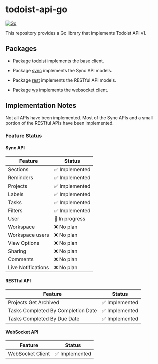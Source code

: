 # todoist-api-go

[![Go][go-shield]][go-url]

This repository provides a Go library that implements Todoist API v1.

## Packages

- Package [todoist](https://pkg.go.dev/github.com/CnTeng/todoist-api-go/todoist) implements the base client.

- Package [sync](https://pkg.go.dev/github.com/CnTeng/todoist-api-go/sync) implements the Sync API models.

- Package [rest](https://pkg.go.dev/github.com/CnTeng/todoist-api-go/rest) implements the RESTful API models.

- Package [ws](https://pkg.go.dev/github.com/CnTeng/todoist-api-go/ws) implements the websocket client.

## Implementation Notes

Not all APIs have been implemented.
Most of the Sync APIs and a small portion of the RESTful APIs have been implemented.

### Feature Status

#### Sync API

| Feature            | Status         |
| ------------------ | -------------- |
| Sections           | ✅ Implemented |
| Reminders          | ✅ Implemented |
| Projects           | ✅ Implemented |
| Labels             | ✅ Implemented |
| Tasks              | ✅ Implemented |
| Filters            | ✅ Implemented |
| User               | 🔄 In progress |
| Workspace          | ❌ No plan     |
| Workspace users    | ❌ No plan     |
| View Options       | ❌ No plan     |
| Sharing            | ❌ No plan     |
| Comments           | ❌ No plan     |
| Live Notifications | ❌ No plan     |

#### RESTful API

| Feature                            | Status         |
| ---------------------------------- | -------------- |
| Projects Get Archived              | ✅ Implemented |
| Tasks Completed By Completion Date | ✅ Implemented |
| Tasks Completed By Due Date        | ✅ Implemented |

#### WebSocket API

| Feature          | Status         |
| ---------------- | -------------- |
| WebSocket Client | ✅ Implemented |

[go-shield]: https://img.shields.io/github/go-mod/go-version/CnTeng/todoist-api-go?style=for-the-badge&logo=go
[go-url]: https://golang.org
